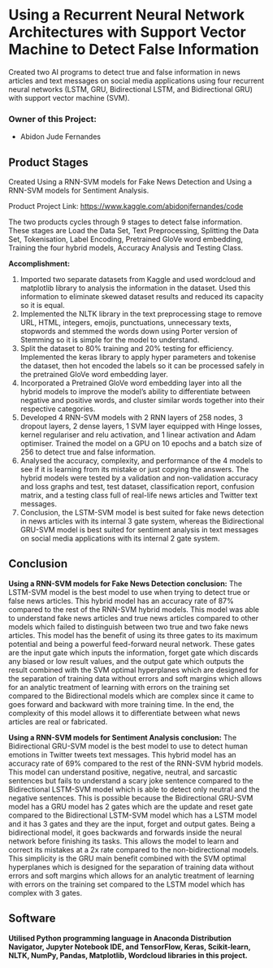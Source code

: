 # Using a Recurrent Neural Network Architectures with Support Vector Machine to Detect False Information

Created two AI programs to detect true and false information in news articles and text messages on social media applications using four recurrent neural networks (LSTM, GRU, Bidirectional LSTM, and Bidirectional GRU) with support vector machine (SVM).

### Owner of this Project:
- Abidon Jude Fernandes

## Product Stages
Created Using a RNN-SVM models for Fake News Detection and Using a RNN-SVM models for Sentiment Analysis.

Product Project Link: https://www.kaggle.com/abidonjfernandes/code

The two products cycles through 9 stages to detect false information. These stages are Load the Data Set, Text Preprocessing, Splitting the Data Set, Tokenisation, Label Encoding, Pretrained GloVe word embedding, Training the four hybrid models, Accuracy Analysis and Testing Class.

**Accomplishment:**
1. Imported two separate datasets from Kaggle and used wordcloud and matplotlib library to analysis the information in the dataset. Used this information to eliminate skewed dataset results and reduced its capacity so it is equal.
2. Implemented the NLTK library in the text preprocessing stage to remove URL, HTML, integers, emojis, punctuations, unnecessary texts, stopwords and stemmed the words down using Porter version of Stemming so it is simple for the model to understand.
3. Split the dataset to 80% training and 20% testing for efficiency. Implemented the keras library to apply hyper parameters and tokenise the dataset, then hot encoded the labels so it can be processed safely in the pretrained GloVe word embedding layer.
4. Incorporated a Pretrained GloVe word embedding layer into all the hybrid models to improve the model’s ability to differentiate between negative and positive words, and cluster similar words together into their respective categories.
5. Developed 4 RNN-SVM models with 2 RNN layers of 258 nodes, 3 dropout layers, 2 dense layers, 1 SVM layer equipped with Hinge losses, kernel regulariser and relu activation, and 1 linear activation and Adam optimiser. Trained the model on a GPU on 10 epochs and a batch size of 256 to detect true and false information.
6. Analysed the accuracy, complexity, and performance of the 4 models to see if it is learning from its mistake or just copying the answers. The hybrid models were tested by a validation and non-validation accuracy and loss graphs and test, test dataset, classification report, confusion matrix, and a testing class full of real-life news articles and Twitter text messages.
7. Conclusion, the LSTM-SVM model is best suited for fake news detection in news articles with its internal 3 gate system, whereas the Bidirectional GRU-SVM model is best suited for sentiment analysis in text messages on social media applications with its internal 2 gate system.

## Conclusion
**Using a RNN-SVM models for Fake News Detection conclusion:**
The LSTM-SVM model is the best model to use when trying to detect true or false news articles. This hybrid model has an accuracy rate of 87% compared to the rest of the RNN-SVM hybrid models. This model was able to understand fake news articles and true news articles compared to other models which failed to distinguish between two true and two fake news articles. This model has the benefit of using its three gates to its maximum potential and being a powerful feed-forward neural network. These gates are the input gate which inputs the information, forget gate which discards any biased or low result values, and the output gate which outputs the result combined with the SVM optimal hyperplanes which are designed for the separation of training data without errors and soft margins which allows for an analytic treatment of learning with errors on the training set compared to the Bidirectional models which are complex since it came to goes forward and backward with more training time. In the end, the complexity of this model allows it to differentiate between what news articles are real or fabricated. <br />

**Using a RNN-SVM models for Sentiment Analysis conclusion:**
The Bidirectional GRU-SVM model is the best model to use to detect human emotions in Twitter tweets text messages. This hybrid model has an accuracy rate of 69% compared to the rest of the RNN-SVM hybrid models. This model can understand positive, negative, neutral, and sarcastic sentences but fails to understand a scary joke sentence compared to the Bidirectional LSTM-SVM model which is able to detect only neutral and the negative sentences. This is possible because the Bidirectional GRU-SVM model has a GRU model has 2 gates which are the update and reset gate compared to the Bidirectional LSTM-SVM model which has a LSTM model and it has 3 gates and they are the input, forget and output gates. Being a bidirectional model, it goes backwards and forwards inside the neural network before finishing its tasks. This allows the model to learn and correct its mistakes at a 2x rate compared to the non-bidirectional models. This simplicity is the GRU main benefit combined with the SVM optimal hyperplanes which is designed for the separation of training data without errors and soft margins which allows for an analytic treatment of learning with errors on the training set compared to the LSTM model which has complex with 3 gates.


## Software
**Utilised Python programming language in Anaconda Distribution Navigator, Jupyter Notebook IDE, and TensorFlow, Keras, Scikit-learn, NLTK, NumPy, Pandas, Matplotlib, Wordcloud libraries in this project.**
